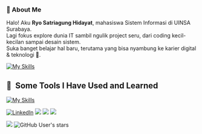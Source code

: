 
<h3>👤 About Me</h3>

Halo! Aku **Ryo Satriagung Hidayat**, mahasiswa Sistem Informasi di UINSA Surabaya.  
Lagi fokus explore dunia IT sambil ngulik project seru, dari coding kecil-kecilan sampai desain sistem.  
Suka banget belajar hal baru, terutama yang bisa nyambung ke karier digital & teknologi 🚀.  


[![My Skills](https://skillicons.dev/icons?i=py,pytorch,pycharm)](https://skillicons.dev)

<h2> 🚀 &nbsp;Some Tools I Have Used and Learned</h2>

[![My Skills](https://skillicons.dev/icons?i=js,ts,nestjs,cypress,docker,express,grafana,mysql,nextjs,nestjs,nginx,nodejs,postgres,postman,prisma,react,tailwind,vercel,webstorm&perline=6)](https://skillicons.dev)

<!-- https://github-readme-stats.vercel.app/api?username=DennisHartrampf&show_icons=true -->
<p>
  <a href="https://www.linkedin.com/in/ryo-satriagung-hidayat"><img src="https://img.shields.io/badge/LinkedIn-_.svg?style=for-the-badge&logo=linkedin" alt="LinkedIn"></a>
  <a href="#"><img src="https://img.shields.io/badge/Project-Management-_.svg?style=for-the-badge&logo=java"></a>
  <a href="#"><img src="https://img.shields.io/badge/System-Analyst-_.svg?style=for-the-badge"></a>
  <a href="#"><img src="https://img.shields.io/badge/System-Design-_.svg?style=for-the-badge"></a>
</p>

![](https://img.shields.io/github/followers/RyoSatriagung?style=for-the-badge&logo=github) ![GitHub User's stars](https://img.shields.io/github/stars/RyoSatriagung?style=for-the-badge&logo=github)  

